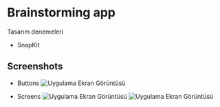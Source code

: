 
# Brainstorming app 
Tasarım denemeleri
* SnapKit





## Screenshots

- Buttons
![Uygulama Ekran Görüntüsü](https://i.ibb.co/7Qspd6S/Simulator-Screenshot-i-Phone-16-Pro-2024-11-25-at-22-36-56-imageonline-co-merged.png)

- Screens
![Uygulama Ekran Görüntüsü](https://i.ibb.co/dp0yMw1/Simulator-Screenshot-i-Phone-16-Pro-2024-12-05-at-01-27-00-imageonline-co-merged.png)
![Uygulama Ekran Görüntüsü](https://i.ibb.co/TTNqNkc/simulator-screenshot-16-FCBEB5-0-DB0-40-DB-BAFA-F483805-A2-BF9.png)

